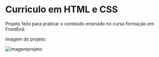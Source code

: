 ﻿# Curriculo em HTML e CSS
Projeto feito para praticar o conteúdo ensinado no curso formação em FrontEnd.

Imagem do projeto:

![imagemprojeto](https://user-images.githubusercontent.com/99519903/172732111-987a1150-6fab-450b-80ec-007fea675a91.png)
